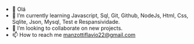 - 👋 Olá
- 🌱 I’m currently learning Javascript, Sql, Git, Github, NodeJs, Html, Css, Sqlite, Json, Mysql, Test e Respansividade.
- 💞️ I’m looking to collaborate on new projects.
- 📫 How to reach me manzottiflavio22@gmail.com
